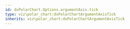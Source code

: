 ```yaml
---
id: dxPolarChart.Options.argumentAxis.tick
type: viz\polar_chart:dxPolarChartArgumentAxisTick
inherits: viz\polar_chart:dxPolarChartArgumentAxisTick
---
```

